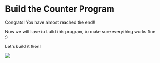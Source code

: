 # Build the Counter Program

Congrats! You have almost reached the end!!

Now we will have to build this program, to make sure everything works fine :)

Let's build it then!

![](counter_anchorbuild.png)
